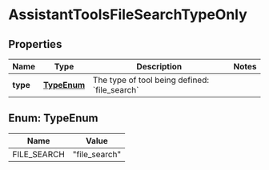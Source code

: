 

# AssistantToolsFileSearchTypeOnly


## Properties

| Name | Type | Description | Notes |
|------------ | ------------- | ------------- | -------------|
|**type** | [**TypeEnum**](#TypeEnum) | The type of tool being defined: &#x60;file_search&#x60; |  |



## Enum: TypeEnum

| Name | Value |
|---- | -----|
| FILE_SEARCH | &quot;file_search&quot; |



